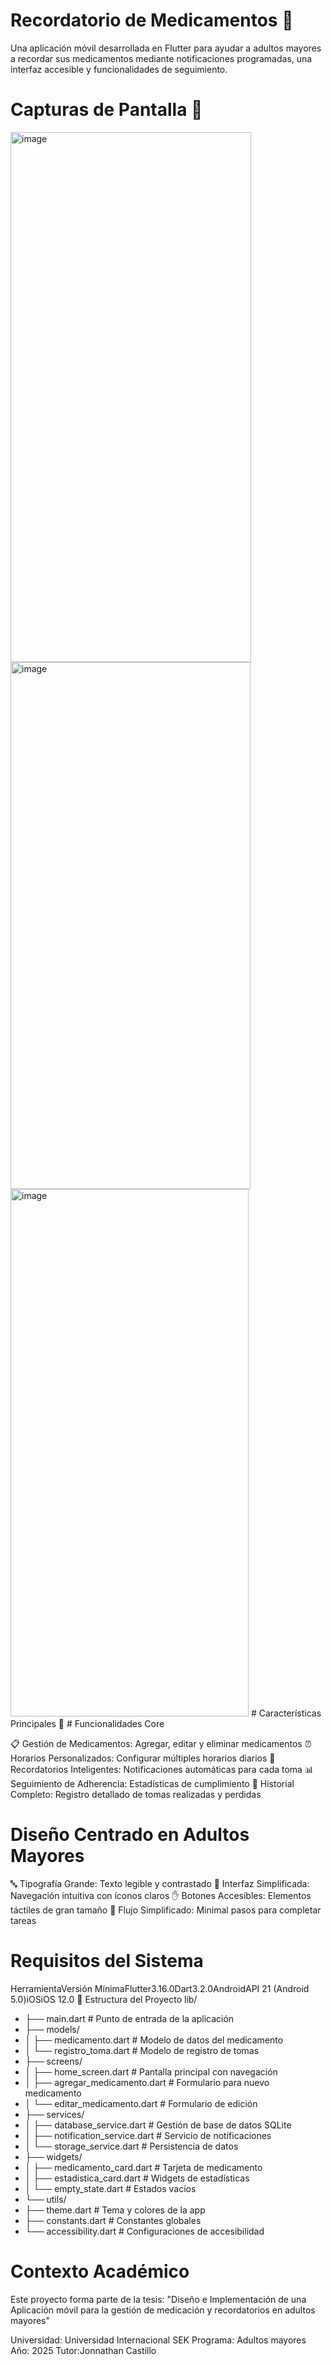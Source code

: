 # Recordatorio de Medicamentos 💊
Una aplicación móvil desarrollada en Flutter para ayudar a adultos mayores a recordar sus medicamentos mediante notificaciones programadas, una interfaz accesible y funcionalidades de seguimiento.
# Capturas de Pantalla 📱
<img width="385" height="848" alt="image" src="https://github.com/user-attachments/assets/2f602624-5e0c-4d02-937c-2f1da167fd54" />
<img width="384" height="843" alt="image" src="https://github.com/user-attachments/assets/a06d979f-aa75-44d2-b3bb-fb677c0ebca3" />
<img width="381" height="844" alt="image" src="https://github.com/user-attachments/assets/8f6963e9-75ae-41de-b41f-fd1bedb8af1e" />
# Características Principales 🎯
# Funcionalidades Core

📋 Gestión de Medicamentos: Agregar, editar y eliminar medicamentos
⏰ Horarios Personalizados: Configurar múltiples horarios diarios
🔔 Recordatorios Inteligentes: Notificaciones automáticas para cada toma
📊 Seguimiento de Adherencia: Estadísticas de cumplimiento
📅 Historial Completo: Registro detallado de tomas realizadas y perdidas

# Diseño Centrado en Adultos Mayores

🔤 Tipografía Grande: Texto legible y contrastado
🎨 Interfaz Simplificada: Navegación intuitiva con íconos claros
✋ Botones Accesibles: Elementos táctiles de gran tamaño
🎯 Flujo Simplificado: Minimal pasos para completar tareas

# Requisitos del Sistema
HerramientaVersión MínimaFlutter3.16.0Dart3.2.0AndroidAPI 21 (Android 5.0)iOSiOS 12.0
📁 Estructura del Proyecto
lib/
- ├── main.dart                      # Punto de entrada de la aplicación
- ├── models/
- │   ├── medicamento.dart          # Modelo de datos del medicamento
- │   └── registro_toma.dart        # Modelo de registro de tomas
- ├── screens/
- │   ├── home_screen.dart          # Pantalla principal con navegación
- │   ├── agregar_medicamento.dart  # Formulario para nuevo medicamento
- │   └── editar_medicamento.dart   # Formulario de edición
- ├── services/
- │   ├── database_service.dart     # Gestión de base de datos SQLite
- │   ├── notification_service.dart # Servicio de notificaciones
- │   └── storage_service.dart      # Persistencia de datos
- ├── widgets/
- │   ├── medicamento_card.dart     # Tarjeta de medicamento
- │   ├── estadistica_card.dart     # Widgets de estadísticas
- │   └── empty_state.dart          # Estados vacíos
- └── utils/
-   ├── theme.dart                # Tema y colores de la app
-   ├── constants.dart            # Constantes globales
-   └── accessibility.dart        # Configuraciones de accesibilidad

# Contexto Académico
Este proyecto forma parte de la tesis:
"Diseño e Implementación de una Aplicación móvil para la gestión de medicación y recordatorios en adultos mayores"

Universidad: Universidad Internacional SEK
Programa: Adultos mayores
Año: 2025
Tutor:Jonnathan Castillo



